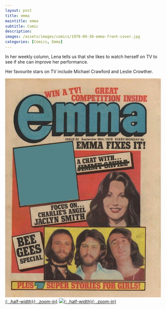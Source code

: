 ```yaml
---
layout: post
title: emma
maintitle: emma
subtitle: Comic
description:
images: /assets/images/comics/1978-09-30-emma-front-cover.jpg
categories: [Comics, Emma]
---
```


In her weekly column, Lena tells us that she likes to watch herself on TV to see if she can improve her performance.

Her favourite stars on TV include Michael Crawford and Leslie Crowther.

[![](/assets/images/comics/1978-09-30-emma-front-cover.jpg){: .half-width}{: .zoom-in}](/assets/images/comics/1978-09-30-emma-front-cover.jpg)
[![](/assets/images/comics/1978-09-30-emma-page-17.jpg){: .half-width}{: .zoom-in}](/assets/images/comics/1978-09-30-emma-page-17.jpg)
